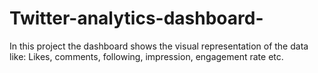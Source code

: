 # Twitter-analytics-dashboard-
In this project the dashboard shows the visual representation of the data like: Likes, comments, following, impression, engagement rate etc.
